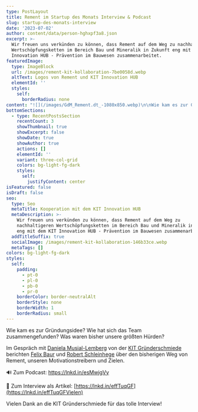 ```yaml
---
type: PostLayout
title: Rement im Startup des Monats Interview & Podcast
slug: startup-des-monats-interview
date: '2023-07-02'
author: content/data/person-hghxpf3a8.json
excerpt: >-
  Wir freuen uns verkünden zu können, dass Rement auf dem Weg zu nachhaltigeren
  Wertschöpfungsketten im Bereich Bau und Mineralik in Zukunft eng mit dem KIT
  Innovation HUB - Prävention im Bauwesen zusammenarbeitet. 
featuredImage:
  type: ImageBlock
  url: /images/rement-kit-kollaboration-7be0058d.webp
  altText: Logos von Rement und KIT Innovation HUB
  elementId: ''
  styles:
    self:
      borderRadius: none
content: "![](/images/GdM_Rement.dt_-1080x850.webp)\n\nWie kam es zur Gründungsidee? Wie hat sich das Team zusammengefunden? Was waren bisher unsere größten Hürden?\n\nIm Gespräch mit [Daniela Musial-Lemberg](https://www.linkedin.com/in/daniela-musial-lemberg/) von der [KIT Gründerschmiede](https://www.linkedin.com/in/kgsad/) berichten [Felix Baur](https://www.linkedin.com/in/felix-baur-6a702b258/) und [Robert Schleinhege](https://www.linkedin.com/in/robert-schleinhege/) über den bisherigen Weg von Rement, unseren Motivationstreibern und Zielen.\n\n\U0001F50A Zum Podcast: <https://lnkd.in/esMwjgVy>\n\n\U0001F4F0 Zum Interview als Artikel: [https://lnkd.in/effTuqGF](https://lnkd.in/effTuqGFVielen)\n\nVielen Dank an die KIT Gründerschmiede für das tolle Interview!"
bottomSections:
  - type: RecentPostsSection
    recentCount: 3
    showThumbnail: true
    showExcerpt: false
    showDate: true
    showAuthor: true
    actions: []
    elementId: ''
    variant: three-col-grid
    colors: bg-light-fg-dark
    styles:
      self:
        justifyContent: center
isFeatured: false
isDraft: false
seo:
  type: Seo
  metaTitle: Kooperation mit dem KIT Innovation HUB
  metaDescription: >-
    Wir freuen uns verkünden zu können, dass Rement auf dem Weg zu
    nachhaltigeren Wertschöpfungsketten im Bereich Bau und Mineralik in Zukunft
    eng mit dem KIT Innovation HUB - Prävention im Bauwesen zusammenarbeitet. 
  addTitleSuffix: true
  socialImage: /images/rement-kit-kollaboration-146b33ce.webp
  metaTags: []
colors: bg-light-fg-dark
styles:
  self:
    padding:
      - pt-0
      - pl-0
      - pb-0
      - pr-0
    borderColor: border-neutralAlt
    borderStyle: none
    borderWidth: 1
    borderRadius: small
---
```

Wie kam es zur Gründungsidee? Wie hat sich das Team zusammengefunden? Was waren bisher unsere größten Hürden?

Im Gespräch mit [Daniela Musial-Lemberg](https://www.linkedin.com/in/daniela-musial-lemberg/) von der [KIT Gründerschmiede](https://www.linkedin.com/in/kgsad/) berichten [Felix Baur](https://www.linkedin.com/in/felix-baur-6a702b258/) und [Robert Schleinhege](https://www.linkedin.com/in/robert-schleinhege/) über den bisherigen Weg von Rement, unseren Motivationstreibern und Zielen.

🔊 Zum Podcast: <https://lnkd.in/esMwjgVy>

📰 Zum Interview als Artikel: [https://lnkd.in/effTuqGF](https://lnkd.in/effTuqGFVielen)

Vielen Dank an die KIT Gründerschmiede für das tolle Interview!
